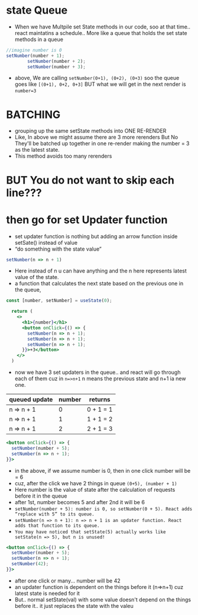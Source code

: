 # state Queue
* When we have Multpile set State methods in our code, soo at that time.. react maintatins a schedule.. More like a queue that holds the set state methods in a queue
```jsx
//imagine number is 0
setNumber(number + 1);
        setNumber(number + 2);
        setNumber(number + 3);
```
* above, We are calling `setNumber(0+1), (0+2), (0+3)` soo the queue goes like `[(0+1), 0+2, 0+3]` BUT what we will get in the next render is `number=3`
# BATCHING
* grouping up the same setState methods into ONE RE-RENDER
* Like, In above we might assume there are 3 more rerenders But No They'll be batched up together in one re-render making the number = 3 as the latest state.
* This method avoids too many rerenders


# BUT You do not want to skip each line???
# then go for set Updater function
* set updater function is nothing but adding an arrow function inside setSate() instead of value
*  “do something with the state value”
```jsx
setNumber(n => n + 1)
```
* Here instead of n u can have anything and the n here represents latest value of the state.
* a function that calculates the next state based on the previous one in the queue, 

```jsx
const [number, setNumber] = useState(0);

  return (
    <>
      <h1>{number}</h1>
      <button onClick={() => {
        setNumber(n => n + 1);
        setNumber(n => n + 1);
        setNumber(n => n + 1);
      }}>+3</button>
    </>
  )
```
* now we have 3 set updaters in the queue.. and react will go through each of them cuz in `n=>n+1` n means the previous state and n+1 ia new one.

| **queued update** |	**number** |	**returns** |
|------------------|-----------------|--------------|
| n => n + 1 |	0 |	0 + 1 = 1 |
| n => n + 1 |	1 |	1 + 1 = 2 |
| n => n + 1 |	2 |	2 + 1 = 3 |

```jsx
<button onClick={() => {
  setNumber(number + 5);
  setNumber(n => n + 1);
}}>
```
* in the above, if we assume number is 0, then in one click number will be = 6
* cuz, after the click we have 2 things in queue `(0+5), (number + 1)`
* Here number is the value of state after the calculation of requests before it in the queue
* after 1st, number becomes 5 and after 2nd it will be 6
* `setNumber(number + 5): number is 0, so setNumber(0 + 5). React adds “replace with 5” to its queue.`
* `setNumber(n => n + 1): n => n + 1 is an updater function. React adds that function to its queue.`
* `You may have noticed that setState(5) actually works like setState(n => 5), but n is unused!`

```jsx
<button onClick={() => {
  setNumber(number + 5);
  setNumber(n => n + 1);
  setNumber(42);
}}>
```
* after one click or many... number will be 42
* an updater function is dependent on the things before it (n=>n+1) cuz latest state is needed for it
* But.. normal setState(val) with some value doesn't depend on the things before it.. it just replaces the state with the valeu

